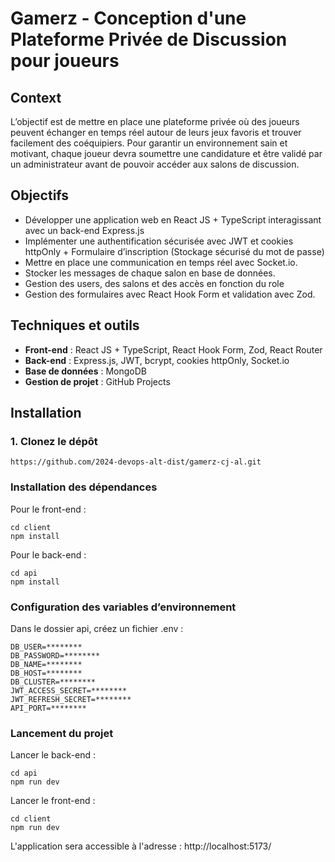 # Gamerz - Conception d'une Plateforme Privée de Discussion pour joueurs

## Context 
L’objectif est de mettre en place une plateforme privée où des joueurs peuvent échanger en temps réel autour de leurs jeux favoris et trouver facilement des coéquipiers. Pour garantir un environnement sain et motivant, chaque joueur devra soumettre une candidature et être validé par un administrateur avant de pouvoir accéder aux salons de discussion.

## Objectifs
- Développer une application web en React JS + TypeScript interagissant avec un back-end Express.js
- Implémenter une authentification sécurisée avec JWT et cookies httpOnly + Formulaire d’inscription (Stockage sécurisé du mot de passe)
- Mettre en place une communication en temps réel avec Socket.io.
- Stocker les messages de chaque salon en base de données.
- Gestion des users, des salons et des accès en fonction du role
- Gestion des formulaires avec React Hook Form et validation avec Zod.

## Techniques et outils 
- **Front-end** : React JS + TypeScript, React Hook Form, Zod, React Router
- **Back-end** : Express.js, JWT, bcrypt, cookies httpOnly, Socket.io
- **Base de données** : MongoDB
- **Gestion de projet** : GitHub Projects

## Installation
### 1. Clonez le dépôt
`https://github.com/2024-devops-alt-dist/gamerz-cj-al.git`

### Installation des dépendances
Pour le front-end :
```
cd client
npm install
```

Pour le back-end :
```
cd api
npm install
```

### Configuration des variables d’environnement
Dans le dossier api, créez un fichier .env :
```
DB_USER=********
DB_PASSWORD=********
DB_NAME=********
DB_HOST=********
DB_CLUSTER=********
JWT_ACCESS_SECRET=********
JWT_REFRESH_SECRET=********
API_PORT=********
```

### Lancement du projet
Lancer le back-end : 
```
cd api
npm run dev
```

Lancer le front-end : 
```
cd client
npm run dev
```

L'application sera accessible à l'adresse : http://localhost:5173/
